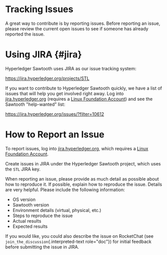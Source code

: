 # Tracking Issues

A great way to contribute is by reporting issues. Before reporting an
issue, please review the current open issues to see if someone has
already reported the issue.

# Using JIRA {#jira}

<!--
  Licensed under Creative Commons Attribution 4.0 International License
  https://creativecommons.org/licenses/by/4.0/
-->

Hyperledger Sawtooth uses JIRA as our issue tracking system:

<https://jira.hyperledger.org/projects/STL>

If you want to contribute to Hyperledger Sawtooth quickly, we have a
list of issues that will help you get involved right away. Log into
[jira.hyperledger.org](https://jira.hyperledger.org) (requires a [Linux
Foundation Account](https://identity.linuxfoundation.org/)) and see the
Sawtooth \"help-wanted\" list:

<https://jira.hyperledger.org/issues/?filter=10612>

# How to Report an Issue

To report issues, log into
[jira.hyperledger.org](https://jira.hyperledger.org), which requires a
[Linux Foundation Account](https://identity.linuxfoundation.org/).

Create issues in JIRA under the Hyperledger Sawtooth project, which uses
the `STL` JIRA key.

When reporting an issue, please provide as much detail as possible about
how to reproduce it. If possible, explain how to reproduce the issue.
Details are very helpful. Please include the following information:

-   OS version
-   Sawtooth version
-   Environment details (virtual, physical, etc.)
-   Steps to reproduce the issue
-   Actual results
-   Expected results

If you would like, you could also describe the issue on RocketChat (see
`join_the_discussion`{.interpreted-text role="doc"}) for initial
feedback before submitting the issue in JIRA.
